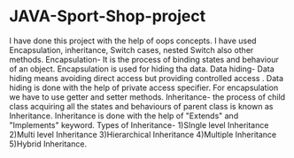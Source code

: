 # JAVA-Sport-Shop-project
I have done this project with the help of oops concepts.
I have used Encapsulation, inheritance, Switch cases, nested Switch also other methods.
Encapsulation- It is the process of binding states and behaviour of an object.
Encapsulation is used for hiding tha data.
Data hiding- Data hiding means avoiding direct access but providing controlled access .
Data hiding is done with the help of private access specifier.
For encapsulation we have to use getter and setter methods.
Inheritance- the process of child class acquiring all the states and behaviours of parent class is known as Inheritance.
Inheritance is done with the help of "Extends" and "Implements" keyword.
Types of Inheritance- 1)SIngle level Inheritance 2)Multi level Inheritance 3)Hierarchical Inheritance 4)Multiple Inheritance 5)Hybrid Inheritance.
